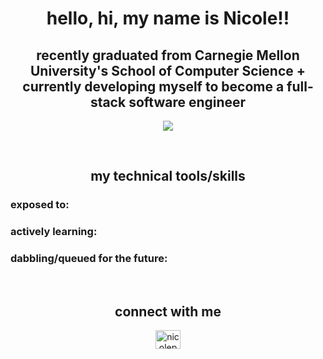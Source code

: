 <h1 align="center">hello, hi, my name is Nicole!!</h1>
<h2 align="center">recently graduated from Carnegie Mellon University's School of Computer Science + currently developing myself to become a full-stack software engineer</h2>

<p align="center">
  <a target="_blank" href="https://www.linkedin.com/in/nicolepa/" target="_blank">
    <img src="https://img.shields.io/badge/linkedin-%230077B5.svg?style=for-the-badge&logo=linkedin&logoColor=white"/>
  </a>
</p>

<br>

<h2 align="center">my technical tools/skills</h2>
<p align="center">
<h3>exposed to:</h3>

<h3>actively learning:</h3>

<h3>dabbling/queued for the future:</h3>

</p>

<br>

<h2 align="center">connect with me</h2>
<p align="center">
<a href="https://linkedin.com/in/nicolepa" target="blank"><img align="center" src="https://raw.githubusercontent.com/rahuldkjain/github-profile-readme-generator/master/src/images/icons/Social/linked-in-alt.svg" alt="nicolepa" height="30" width="40" /></a>
</p>
